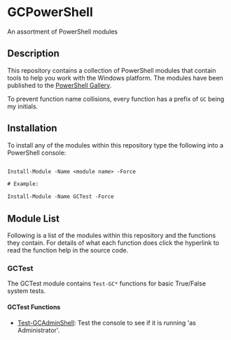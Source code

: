 # GCPowerShell

An assortment of PowerShell modules

## Description

This repository contains a collection of PowerShell modules that contain tools to help you work with the Windows platform. The modules have been published to the [PowerShell Gallery](https://www.powershellgallery.com).

To prevent function name collisions, every function has a prefix of `GC` being my initials.

## Installation

To install any of the modules within this repository type the following into a PowerShell console:

```ps

Install-Module -Name <module name> -Force

# Example:

Install-Module -Name GCTest -Force

```

## Module List

Following is a list of the modules within this repository and the functions they contain. For details of what each function does click the hyperlink to read the function help in the source code.

### GCTest

The GCTest module contains `Test-GC*` functions for basic True/False system tests.

#### GCTest Functions

*   [Test-GCAdminShell](blob/master/GCTest/Test-GCAdminShell.ps1): Test the console to see if it is running 'as Administrator'.
